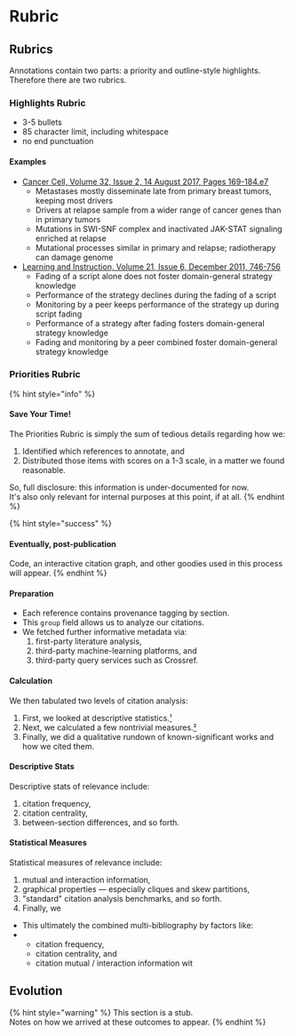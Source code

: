 # Rubric

## Rubrics <a id="rubrics"></a>

Annotations contain two parts: a priority and outline-style highlights.  
Therefore there are two rubrics.

### Highlights Rubric

* 3-5 bullets
* 85 character limit, including whitespace
* no end punctuation

#### Examples

* [Cancer Cell, Volume 32, Issue 2, 14 August 2017, Pages 169-184.e7](http://www.sciencedirect.com/science/article/pii/S1535610817302970)
  * Metastases mostly disseminate late from primary breast tumors, keeping most drivers
  * Drivers at relapse sample from a wider range of cancer genes than in primary tumors
  * Mutations in SWI-SNF complex and inactivated JAK-STAT signaling enriched at relapse
  * Mutational processes similar in primary and relapse; radiotherapy can damage genome
* [Learning and Instruction, Volume 21, Issue 6, December 2011, 746-756](http://www.sciencedirect.com/science/article/pii/S0959475211000387)
  * Fading of a script alone does not foster domain-general strategy knowledge
  * Performance of the strategy declines during the fading of a script
  * Monitoring by a peer keeps performance of the strategy up during script fading
  * Performance of a strategy after fading fosters domain-general strategy knowledge
  * Fading and monitoring by a peer combined foster domain-general strategy knowledge

### Priorities Rubric

{% hint style="info" %}
#### **Save Your Time!**

The Priorities Rubric is simply the sum of tedious details regarding how we:

1. Identified which references to annotate, and
2. Distributed those items with scores on a 1-3 scale, in a matter we found reasonable.

So, full disclosure: this information is under-documented for now.  
It's also only relevant for internal purposes at this point, if at all.
{% endhint %}

{% hint style="success" %}
#### **Eventually, post-publication**

Code, an interactive citation graph, and other goodies used in this process will appear.
{% endhint %}



#### Preparation

* Each reference contains provenance tagging by section.
* This `group` field allows us to analyze our citations.
* We fetched further informative metadata via:
  1. first-party literature analysis,
  2. third-party machine-learning platforms, and
  3. third-party query services such as Crossref.

#### Calculation

We then tabulated two levels of citation analysis:

1. First, we looked at descriptive statistics.[¹](./#1)
2. Next, we calculated a few nontrivial measures.[²](./#2)
3. Finally, we did a qualitative rundown of known-significant works and how we cited them.

#### Descriptive Stats

Descriptive stats of relevance include:

1. citation frequency,
2. citation centrality,
3. between-section differences, and so forth.

#### Statistical Measures

Statistical measures of relevance include:

1. mutual and interaction information,
2. graphical properties — especially cliques and skew partitions,
3. "standard" citation analysis benchmarks, and so forth.
4. Finally, we 

* This ultimately the combined multi-bibliography by factors like:
* * citation frequency,
  * citation centrality, and
  * citation mutual / interaction information wit

## Evolution

{% hint style="warning" %}
This section is a stub.  
Notes on how we arrived at these outcomes to appear.
{% endhint %}

